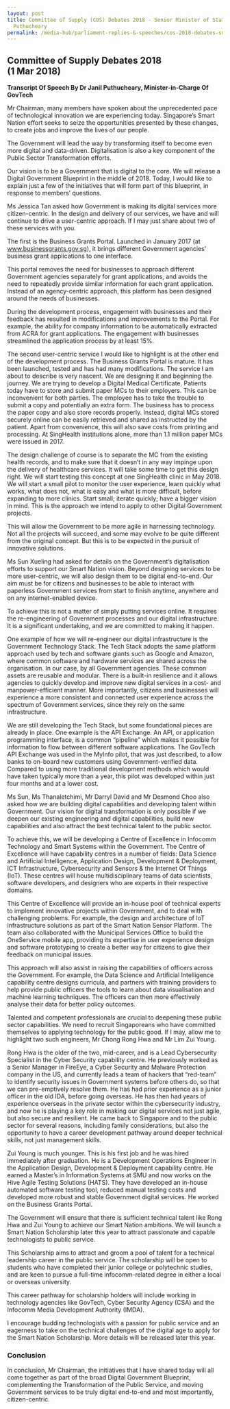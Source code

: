 ```yaml
---
layout: post
title: Committee of Supply (COS) Debates 2018 - Senior Minister of State Janil
  Puthucheary
permalink: /media-hub/parliament-replies-&-speeches/cos-2018-debates-sms-janil-puthucheary
---
```

## Committee of Supply Debates 2018<br>(1 Mar 2018)

**Transcript Of Speech By Dr Janil Puthucheary, Minister-in-Charge Of GovTech**

Mr Chairman, many members have spoken about the unprecedented pace of technological innovation we are experiencing today. Singapore’s Smart Nation effort seeks to seize the opportunities presented by these changes, to create jobs and improve the lives of our people.

The Government will lead the way by transforming itself to become even more digital and data-driven. Digitalisation is also a key component of the Public Sector Transformation efforts.

Our vision is to be a Government that is digital to the core. We will release a Digital Government Blueprint in the middle of 2018. Today, I would like to explain just a few of the initiatives that will form part of this blueprint, in response to members’ questions.

Ms Jessica Tan asked how Government is making its digital services more citizen-centric. In the design and delivery of our services, we have and will continue to drive a user-centric approach. If I may just share about two of these services with you.

The first is the Business Grants Portal. Launched in January 2017 (at www.businessgrants.gov.sg), it brings different Government agencies’ business grant applications to one interface.

This portal removes the need for businesses to approach different Government agencies separately for grant applications, and avoids the need to repeatedly provide similar information for each grant application. Instead of an agency-centric approach, this platform has been designed around the needs of businesses.

During the development process, engagement with businesses and their feedback has resulted in modifications and improvements to the Portal. For example, the ability for company information to be automatically extracted from ACRA for grant applications. The engagement with businesses streamlined the application process by at least 15%.

The second user-centric service I would like to highlight is at the other end of the development process. The Business Grants Portal is mature. It has been launched, tested and has had many modifications. The service I am about to describe is very nascent. We are designing it and beginning the journey. We are trying to develop a Digital Medical Certificate. Patients today have to store and submit paper MCs to their employers. This can be inconvenient for both parties. The employee has to take the trouble to submit a copy and potentially an extra form. The business has to process the paper copy and also store records properly. Instead, digital MCs stored securely online can be easily retrieved and shared as instructed by the patient. Apart from convenience, this will also save costs from printing and processing. At SingHealth institutions alone, more than 1.1 million paper MCs were issued in 2017.

The design challenge of course is to separate the MC from the existing health records, and to make sure that it doesn’t in any way impinge upon the delivery of healthcare services. It will take some time to get this design right. We will start testing this concept at one SingHealth clinic in May 2018. We will start a small pilot to monitor the user experience, learn quickly what works, what does not, what is easy and what is more difficult, before expanding to more clinics. Start small; iterate quickly; have a bigger vision in mind. This is the approach we intend to apply to other Digital Government projects.

This will allow the Government to be more agile in harnessing technology. Not all the projects will succeed, and some may evolve to be quite different from the original concept. But this is to be expected in the pursuit of innovative solutions.

Ms Sun Xueling had asked for details on the Government’s digitalisation efforts to support our Smart Nation vision. Beyond designing services to be more user-centric, we will also design them to be digital end-to-end. Our aim must be for citizens and businesses to be able to interact with paperless Government services from start to finish anytime, anywhere and on any internet-enabled device.

To achieve this is not a matter of simply putting services online. It requires the re-engineering of Government processes and our digital infrastructure. It is a significant undertaking, and we are committed to making it happen.

One example of how we will re-engineer our digital infrastructure is the Government Technology Stack. The Tech Stack adopts the same platform approach used by tech and software giants such as Google and Amazon, where common software and hardware services are shared across the organisation. In our case, by all Government agencies. These common assets are reusable and modular. There is a built-in resilience and it allows agencies to quickly develop and improve new digital services in a cost- and manpower-efficient manner. More importantly, citizens and businesses will experience a more consistent and connected user experience across the spectrum of Government services, since they rely on the same infrastructure.

We are still developing the Tech Stack, but some foundational pieces are already in place. One example is the API Exchange. An API, or application programming interface, is a common “pipeline” which makes it possible for information to flow between different software applications. The GovTech API Exchange was used in the MyInfo pilot, that was just described, to allow banks to on-board new customers using Government-verified data. Compared to using more traditional development methods which would have taken typically more than a year, this pilot was developed within just four months and at a lower cost.

Ms Sun, Ms Thanaletchimi, Mr Darryl David and Mr Desmond Choo also asked how we are building digital capabilities and developing talent within Government. Our vision for digital transformation is only possible if we deepen our existing engineering and digital capabilities, build new capabilities and also attract the best technical talent to the public sector.

To achieve this, we will be developing a Centre of Excellence in Infocomm Technology and Smart Systems within the Government. The Centre of Excellence will have capability centres in a number of fields: Data Science and Artificial Intelligence, Application Design, Development & Deployment, ICT Infrastructure, Cybersecurity and Sensors & the Internet Of Things (IoT). These centres will house multidisciplinary teams of data scientists, software developers, and designers who are experts in their respective domains.

This Centre of Excellence will provide an in-house pool of technical experts to implement innovative projects within Government, and to deal with challenging problems. For example, the design and architecture of IoT infrastructure solutions as part of the Smart Nation Sensor Platform. The team also collaborated with the Municipal Services Office to build the OneService mobile app, providing its expertise in user experience design and software prototyping to create a better way for citizens to give their feedback on municipal issues.

This approach will also assist in raising the capabilities of officers across the Government. For example, the Data Science and Artificial Intelligence capability centre designs curricula, and partners with training providers to help provide public officers the tools to learn about data visualisation and machine learning techniques. The officers can then more effectively analyse their data for better policy outcomes.

Talented and competent professionals are crucial to deepening these public sector capabilities. We need to recruit Singaporeans who have committed themselves to applying technology for the public good. If I may, allow me to highlight two such engineers, Mr Chong Rong Hwa and Mr Lim Zui Young.

Rong Hwa is the older of the two, mid-career, and is a Lead Cybersecurity Specialist in the Cyber Security capability centre. He previously worked as a Senior Manager in FireEye, a Cyber Security and Malware Protection company in the US, and currently leads a team of hackers that “red-team” to identify security issues in Government systems before others do, so that we can pre-emptively resolve them. He has had prior experience as a junior officer in the old IDA, before going overseas. He has then had years of experience overseas in the private sector within the cybersecurity industry, and now he is playing a key role in making our digital services not just agile, but also secure and resilient. He came back to Singapore and to the public sector for several reasons, including family considerations, but also the opportunity to have a career development pathway around deeper technical skills, not just management skills.

Zui Young is much younger. This is his first job and he was hired immediately after graduation. He is a Development Operations Engineer in the Application Design, Development & Deployment capability centre. He earned a Master’s in Information Systems at SMU and now works on the Hive Agile Testing Solutions (HATS). They have developed an in-house automated software testing tool, reduced manual testing costs and developed more robust and stable Government digital services. He worked on the Business Grants Portal.

The Government will ensure that there is sufficient technical talent like Rong Hwa and Zui Young to achieve our Smart Nation ambitions. We will launch a Smart Nation Scholarship later this year to attract passionate and capable technologists to public service.

This Scholarship aims to attract and groom a pool of talent for a technical leadership career in the public service. The scholarship will be open to students who have completed their junior college or polytechnic studies, and are keen to pursue a full-time infocomm-related degree in either a local or overseas university.

This career pathway for scholarship holders will include working in technology agencies like GovTech, Cyber Security Agency (CSA) and the Infocomm Media Development Authority (IMDA).

I encourage budding technologists with a passion for public service and an eagerness to take on the technical challenges of the digital age to apply for the Smart Nation Scholarship. More details will be released later this year.

### Conclusion

In conclusion, Mr Chairman, the initiatives that I have shared today will all come together as part of the broad Digital Government Blueprint, complementing the Transformation of the Public Service, and moving Government services to be truly digital end-to-end and most importantly, citizen-centric.